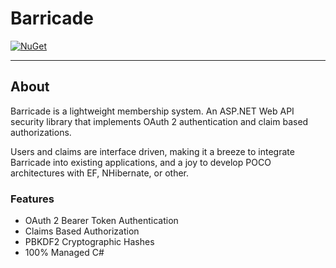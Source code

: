 # Barricade

[![NuGet](https://img.shields.io/nuget/v/Barricade.svg?maxAge=2592000)](https://www.nuget.org/packages/Barricade/)

---

## About
Barricade is a lightweight membership system. An ASP.NET Web API security library that implements OAuth 2 authentication and claim based authorizations.

Users and claims are interface driven, making it a breeze to integrate Barricade into existing applications, and a joy to develop POCO architectures with EF, NHibernate, or other.

### Features

* OAuth 2 Bearer Token Authentication
* Claims Based Authorization
* PBKDF2 Cryptographic Hashes
* 100% Managed C#
